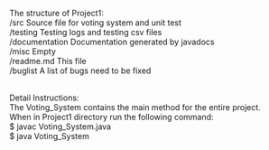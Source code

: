 The structure of Project1:<br />
						/src	Source file for voting system and unit test<br />
						/testing	Testing logs and testing csv files<br />
						/documentation	Documentation generated by javadocs<br />
						/misc	Empty<br />
						/readme.md	This file<br />
						/buglist	A list of bugs need to be fixed<br /><br />

	
Detail Instructions: <br />
The Voting_System contains the main method for the entire project.<br />
When in Project1 directory run the following command:<br />
$ javac Voting_System.java<br />
$ java Voting_System<br />